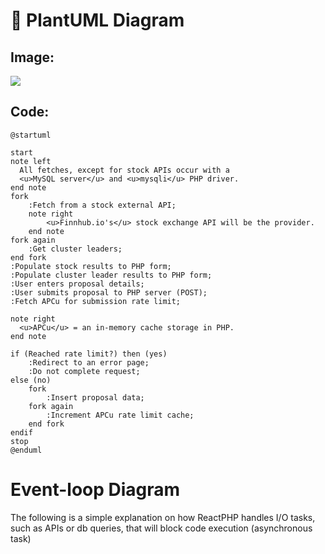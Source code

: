 # 🌲 PlantUML Diagram

## Image:

[![](https://img.plantuml.biz/plantuml/svg/TLFBKjmm4BphA-QMtIf2xciWR2L5GbLICP1yW5OUhrNeOJGIOV-U6GastaDyagMUxfuUwPgoJhbufrHTgH0pWiCnAu2jSp1YDXFI6U2BmJd361DGZkOHjlqjGJIc9FXhymGQkEIYNFqyFDpz0CBqZEdYKxa27GRPzmTwShRkzDzx699bmBb2FXLHnSoFp02mkH5D65FqJDh4y2LZ2jg9QbTHrMYo-odNN_bOvCQ6C9NTkOqVg4gzbvj9XprAERlbldO8UKAOKtosW_WGWXCleFVQXkRe6sOmhX2Ru70q5r1NdLVJcpxEnMdsqzGIKd6P8CVQAMDyjm2T4lq7_OS3P3-C8p4vH-Bc1ypQEde_fhBpDY_EtoXQzh3gVptyNZEuvRdjlvGsFYaZiZ504Z_ECakdr4cYdAKKr0mlUOHWmqUFFgO36CqtGbfDcXErGJGNSrHsXDKz2cXO27nUI-01LWUaTKlr7WURq6JnpGgO4hkRcRHDUFCr2YEOw6U7uWsV2X9RHKS8gn0Rp_7YrABRmEtdHMOww-w8Mmpr3MqIUiwvnVFFRkkoErwBAi8BE_93YREwvhKycrS0)](https://editor.plantuml.com/uml/TLFBKjmm4BphA-QMtIf2xciWR2L5GbLICP1yW5OUhrNeOJGIOV-U6GastaDyagMUxfuUwPgoJhbufrHTgH0pWiCnAu2jSp1YDXFI6U2BmJd361DGZkOHjlqjGJIc9FXhymGQkEIYNFqyFDpz0CBqZEdYKxa27GRPzmTwShRkzDzx699bmBb2FXLHnSoFp02mkH5D65FqJDh4y2LZ2jg9QbTHrMYo-odNN_bOvCQ6C9NTkOqVg4gzbvj9XprAERlbldO8UKAOKtosW_WGWXCleFVQXkRe6sOmhX2Ru70q5r1NdLVJcpxEnMdsqzGIKd6P8CVQAMDyjm2T4lq7_OS3P3-C8p4vH-Bc1ypQEde_fhBpDY_EtoXQzh3gVptyNZEuvRdjlvGsFYaZiZ504Z_ECakdr4cYdAKKr0mlUOHWmqUFFgO36CqtGbfDcXErGJGNSrHsXDKz2cXO27nUI-01LWUaTKlr7WURq6JnpGgO4hkRcRHDUFCr2YEOw6U7uWsV2X9RHKS8gn0Rp_7YrABRmEtdHMOww-w8Mmpr3MqIUiwvnVFFRkkoErwBAi8BE_93YREwvhKycrS0)

## Code:
```plantuml
@startuml

start
note left
  All fetches, except for stock APIs occur with a 
  <u>MySQL server</u> and <u>mysqli</u> PHP driver.
end note
fork
    :Fetch from a stock external API;
    note right
        <u>Finnhub.io's</u> stock exchange API will be the provider.
    end note
fork again
    :Get cluster leaders;
end fork
:Populate stock results to PHP form;
:Populate cluster leader results to PHP form;
:User enters proposal details;
:User submits proposal to PHP server (POST);
:Fetch APCu for submission rate limit;

note right
  <u>APCu</u> = an in-memory cache storage in PHP.
end note

if (Reached rate limit?) then (yes)
    :Redirect to an error page;
    :Do not complete request;
else (no)
    fork
        :Insert proposal data;
    fork again
        :Increment APCu rate limit cache;
    end fork
endif
stop
@enduml
```
# Event-loop Diagram

The following is a simple explanation on how ReactPHP handles I/O tasks, such as APIs or db queries, that will block code execution (asynchronous task)

